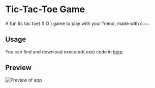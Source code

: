 # Tic-Tac-Toe Game
A fun tic tac toe( X O ) game to play with your friend, made with c++.

## Usage
You can find and download executed(.exe) code in [here](http://s6.picofile.com/file/8385109000/tic_tac_toe.exe.html).

## Preview
![Preview of app](http://s6.picofile.com/file/8385110276/tic_tac_toe.png)
